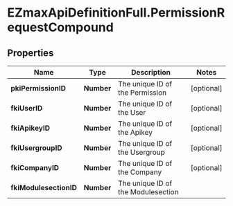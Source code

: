 # EZmaxApiDefinitionFull.PermissionRequestCompound

## Properties

Name | Type | Description | Notes
------------ | ------------- | ------------- | -------------
**pkiPermissionID** | **Number** | The unique ID of the Permission | [optional] 
**fkiUserID** | **Number** | The unique ID of the User | [optional] 
**fkiApikeyID** | **Number** | The unique ID of the Apikey | [optional] 
**fkiUsergroupID** | **Number** | The unique ID of the Usergroup | [optional] 
**fkiCompanyID** | **Number** | The unique ID of the Company | [optional] 
**fkiModulesectionID** | **Number** | The unique ID of the Modulesection | 


